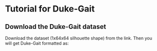 # Tutorial for Duke-Gait
## Download the Duke-Gait dataset
Download the dataset (1x64x64 silhouette shape) from the link.
Then you will get Duke-Gait formatted as:
```

```
